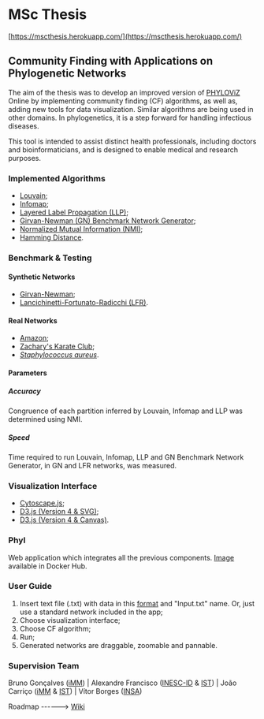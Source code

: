 # MSc Thesis 
[https://mscthesis.herokuapp.com/](https://mscthesis.herokuapp.com/)

## Community Finding with Applications on Phylogenetic Networks

The aim of the thesis was to develop an improved version of [PHYLOViZ](http://www.phyloviz.net/) Online by
implementing community finding (CF) algorithms, as well as, adding new tools for
data visualization. Similar algorithms are being used in other domains. In
phylogenetics, it is a step forward for handling infectious diseases.

This tool is intended to assist distinct health professionals, including doctors and
bioinformaticians, and is designed to enable medical and research purposes.

### Implemented Algorithms

- [Louvain](https://www.npmjs.com/package/louvain-algorithm);
- [Infomap](https://www.npmjs.com/package/infomap);
- [Layered Label Propagation (LLP)](https://www.npmjs.com/package/layered-label-propagation);
- [Girvan-Newman (GN) Benchmark Network Generator](https://www.npmjs.com/package/girvan-newman-benchmark);
- [Normalized Mutual Information (NMI)](https://www.npmjs.com/package/normalized-mutual-information);
- [Hamming Distance](https://www.npmjs.com/package/hamming-dist).

### Benchmark & Testing
#### Synthetic Networks
- [Girvan-Newman](https://www.npmjs.com/package/girvan-newman-benchmark);
- [Lancichinetti-Fortunato-Radicchi (LFR)](https://sites.google.com/site/santofortunato/inthepress2).

#### Real Networks
- [Amazon](http://snap.stanford.edu/data/com-Amazon.html);
- [Zachary's Karate Club](https://www.researchgate.net/publication/248519014_An_Information_Flow_Model_for_Conflict_and_Fission_in_Small_Groups1);
- [_Staphylococcus aureus_](https://pubmlst.org/bigsdb?db=pubmlst_saureus_seqdef).

#### Parameters
##### Accuracy
Congruence of each partition inferred by Louvain, Infomap and LLP was determined using NMI.

##### Speed
Time required to run Louvain, Infomap, LLP and GN Benchmark Network Generator, in GN and LFR networks, was measured.

### Visualization Interface

- [Cytoscape.js](http://js.cytoscape.org/);
- [D3.js (Version 4 & SVG)](https://bl.ocks.org/pkerpedjiev/f2e6ebb2532dae603de13f0606563f5b);
- [D3.js (Version 4 & Canvas)](https://bl.ocks.org/jodyphelan/5dc989637045a0f48418101423378fbd).

### Phyl
Web application which integrates all the previous components. [Image](https://hub.docker.com/r/warcraft12321/thesis) available in Docker Hub.

### User Guide

1. Insert text file (.txt) with data in this [format](https://github.com/warcraft12321/Thesis/blob/master/uploads/Input.txt) and "Input.txt" name. Or, just use a standard network included in the app;
2. Choose visualization interface;
3. Choose CF algorithm;
4. Run;
5. Generated networks are draggable, zoomable and pannable. 

### Supervision Team

Bruno Gonçalves ([iMM](https://imm.medicina.ulisboa.pt/pt/)) | Alexandre Francisco ([INESC-ID](https://www.inesc-id.pt/) & [IST](https://tecnico.ulisboa.pt/pt/)) | João Carriço ([iMM](https://imm.medicina.ulisboa.pt/pt/) & [IST](https://tecnico.ulisboa.pt/pt/)) | Vítor Borges ([INSA](http://www.insa.pt/))  
  
  Roadmap ------> [Wiki](https://github.com/warcraft12321/Thesis/wiki)
